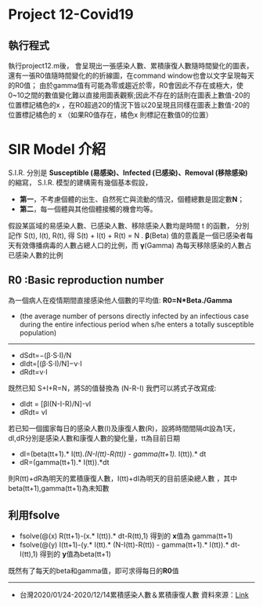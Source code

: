 # Project 12-Covid19

## 執行程式
執行project12.m後，
會呈現出一張感染人數、累積康復人數隨時間變化的圖表，還有一張R0值隨時間變化的的折線圖，在command window也會以文字呈現每天的R0值；
由於gamma值有可能為零或趨近於零，R0會因此不存在或極大，使0~10之間的數值變化難以直接用圖表觀察;因此不存在的話則在圖表上數值-20的位置標記橘色的x ，在R0超過20的情況下皆以20呈現且同樣在圖表上數值-20的位置標記橘色的 x
（如果R0值存在，橘色x 則標記在數值0的位置）


# SIR Model 介紹
S.I.R. 分別是 **Susceptible (易感染)、Infected (已感染)、Removal (移除感染)**
的縮寫， S.I.R. 模型的建構需有幾個基本假設，
* **第一**，不考慮個體的出生、自然死亡與流動的情況，個體總數是固定數**N**；
* **第二**，每一個體與其他個體接觸的機會均等。

假設某區域的易感染人數、已感染人數、移除感染人數均是時間 t 的函數，
分別記作 S(t), I(t), R(t), 得 S(t) + I(t) + R(t) = N .
**β**(Beta) 值的意義是一個已感染者每天有效傳播病毒的人數占總人口的比例，而 **γ**(Gamma) 為每天移除感染的人數占已感染人數的比例

## **R0** :Basic reproduction number
為一個病人在疫情期間直接感染他人個數的平均值: **R0=N*Beta./Gamma**
* (the average number of persons directly infected by an infectious case during the entire infectious period 
when s/he enters a totally susceptible population)
---
* dSdt=−(β⋅S⋅I)/N
* dIdt=[(β⋅S⋅I)/N]−ν⋅I
* dRdt=ν⋅I

既然已知 S+I+R=N，將S的值替換為 (N-R-I) 
我們可以將式子改寫成:

* dIdt = [βI(N-I-R)/N]-vI  
* dRdt= vI

若已知一個國家每日的感染人數(I)及康復人數(R)，設將時間間隔dt設為1天，dI,dR分別是感染人數和康復人數的變化量，tt為目前日期

* dI=(beta(tt+1).* I(tt).*(N-I(tt)-R(tt)) - gamma(tt+1).* I(tt)).* dt
* dR=(gamma(tt+1).* I(tt)).*dt

則R(tt)+dR為明天的累積康復人數，I(tt)+dI為明天的目前感染總人數
，其中beta(tt+1),gamma(tt+1)為未知數

## 利用fsolve

* fsolve(@(x) R(tt+1)-(x.* I(tt)).* dt-R(tt),1) 得到的 **x**值為 gamma(tt+1)
* fsolve(@(y) I(tt+1)-(y.* I(tt).* (N-I(tt)-R(tt)) - gamma(tt+1).* I(tt)).* dt-I(tt),1) 得到的 **y**值為beta(tt+1)

既然有了每天的beta和gamma值，即可求得每日的**R0**值



---




* 台灣2020/01/24-2020/12/14累積感染人數＆累積康復人數 資料來源：[Link](https://zh.m.wikipedia.org/wiki/Template:2019%E5%86%A0%E7%8B%80%E7%97%85%E6%AF%92%E7%97%85%E7%97%85%E4%BE%8B%E6%95%B8/%E8%87%BA%E7%81%A3%E5%9C%96%E8%A1%A8)
